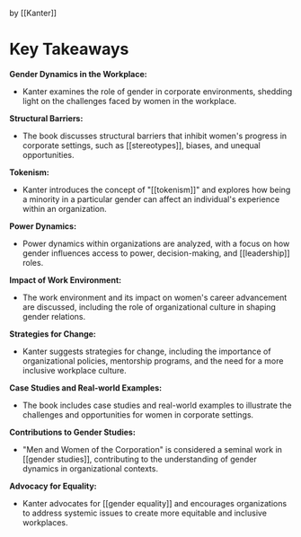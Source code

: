 by [[Kanter]]

# Key Takeaways

**Gender Dynamics in the Workplace:**
- Kanter examines the role of gender in corporate environments, shedding light on the challenges faced by women in the workplace.

**Structural Barriers:**
- The book discusses structural barriers that inhibit women's progress in corporate settings, such as [[stereotypes]], biases, and unequal opportunities.

**Tokenism:**
- Kanter introduces the concept of "[[tokenism]]" and explores how being a minority in a particular gender can affect an individual's experience within an organization.

**Power Dynamics:**
- Power dynamics within organizations are analyzed, with a focus on how gender influences access to power, decision-making, and [[leadership]] roles.

**Impact of Work Environment:**
- The work environment and its impact on women's career advancement are discussed, including the role of organizational culture in shaping gender relations.

**Strategies for Change:**
- Kanter suggests strategies for change, including the importance of organizational policies, mentorship programs, and the need for a more inclusive workplace culture.

**Case Studies and Real-world Examples:**
- The book includes case studies and real-world examples to illustrate the challenges and opportunities for women in corporate settings.

**Contributions to Gender Studies:**
- "Men and Women of the Corporation" is considered a seminal work in [[gender studies]], contributing to the understanding of gender dynamics in organizational contexts.

**Advocacy for Equality:**
- Kanter advocates for [[gender equality]] and encourages organizations to address systemic issues to create more equitable and inclusive workplaces.
